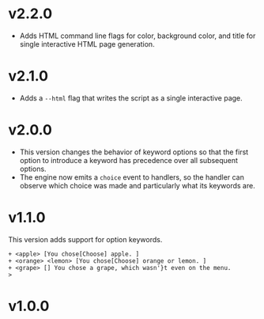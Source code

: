 
# v2.2.0

- Adds HTML command line flags for color, background color, and title for
  single interactive HTML page generation.

# v2.1.0

- Adds a `--html` flag that writes the script as a single interactive page.

# v2.0.0

- This version changes the behavior of keyword options so that the first option
  to introduce a keyword has precedence over all subsequent options.
- The engine now emits a `choice` event to handlers, so the handler can observe
  which choice was made and particularly what its keywords are.

# v1.1.0

This version adds support for option keywords.

```kni
+ <apple> [You chose[Choose] apple. ]
+ <orange> <lemon> [You chose[Choose] orange or lemon. ]
+ <grape> [] You chose a grape, which wasn'}t even on the menu.
>
```

# v1.0.0
